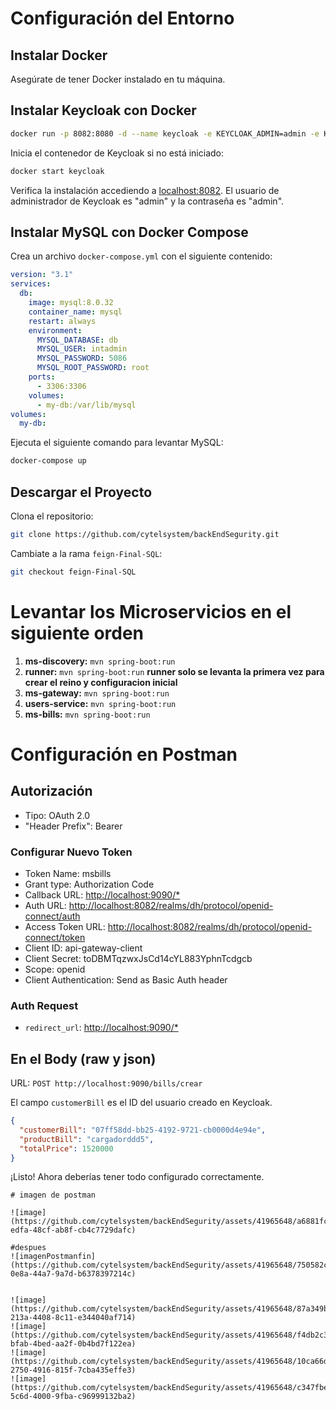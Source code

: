 

# Configuración del Entorno

## Instalar Docker

Asegúrate de tener Docker instalado en tu máquina.

## Instalar Keycloak con Docker

```bash
docker run -p 8082:8080 -d --name keycloak -e KEYCLOAK_ADMIN=admin -e KEYCLOAK_ADMIN_PASSWORD=admin quay.io/keycloak/keycloak:21.0.1 start-dev
```

Inicia el contenedor de Keycloak si no está iniciado:

```bash
docker start keycloak
```

Verifica la instalación accediendo a [localhost:8082](http://localhost:8082). El usuario de administrador de Keycloak es "admin" y la contraseña es "admin".

## Instalar MySQL con Docker Compose

Crea un archivo `docker-compose.yml` con el siguiente contenido:

```yaml
version: "3.1"
services:
  db:
    image: mysql:8.0.32
    container_name: mysql
    restart: always
    environment:
      MYSQL_DATABASE: db
      MYSQL_USER: intadmin
      MYSQL_PASSWORD: 5086
      MYSQL_ROOT_PASSWORD: root
    ports:
      - 3306:3306
    volumes:
      - my-db:/var/lib/mysql
volumes:
  my-db:
```

Ejecuta el siguiente comando para levantar MySQL:

```bash
docker-compose up
```

## Descargar el Proyecto

Clona el repositorio:

```bash
git clone https://github.com/cytelsystem/backEndSegurity.git
```

Cambiate a la rama `feign-Final-SQL`:

```bash
git checkout feign-Final-SQL
```

# Levantar los Microservicios en el siguiente orden

1. **ms-discovery:** `mvn spring-boot:run`
2. **runner:** `mvn spring-boot:run` **runner solo se levanta la primera vez para crear el reino y configuracion inicial**
3. **ms-gateway:** `mvn spring-boot:run`
4. **users-service:** `mvn spring-boot:run`
5. **ms-bills:** `mvn spring-boot:run`

# Configuración en Postman

## Autorización

- Tipo: OAuth 2.0
- "Header Prefix": Bearer

### Configurar Nuevo Token

- Token Name: msbills
- Grant type: Authorization Code
- Callback URL: [http://localhost:9090/*](http://localhost:9090/*)
- Auth URL: [http://localhost:8082/realms/dh/protocol/openid-connect/auth](http://localhost:8082/realms/dh/protocol/openid-connect/auth)
- Access Token URL: [http://localhost:8082/realms/dh/protocol/openid-connect/token](http://localhost:8082/realms/dh/protocol/openid-connect/token)
- Client ID: api-gateway-client
- Client Secret: toDBMTqzwxJsCd14cYL883YphnTcdgcb
- Scope: openid
- Client Authentication: Send as Basic Auth header

### Auth Request

- `redirect_url`: [http://localhost:9090/*](http://localhost:9090/*)

## En el Body (raw y json)

URL: `POST http://localhost:9090/bills/crear`

El campo `customerBill` es el ID del usuario creado en Keycloak.

```json
{
  "customerBill": "07ff58dd-bb25-4192-9721-cb0000d4e94e",
  "productBill": "cargadorddd5",
  "totalPrice": 1520000
}
```

¡Listo! Ahora deberías tener todo configurado correctamente.
```
# imagen de postman

![image](https://github.com/cytelsystem/backEndSegurity/assets/41965648/a6881fc6-edfa-48cf-ab8f-cb4c7729dafc)

#despues
![imagenPostmanfin](https://github.com/cytelsystem/backEndSegurity/assets/41965648/750582ca-0e8a-44a7-9a7d-b6378397214c)


![image](https://github.com/cytelsystem/backEndSegurity/assets/41965648/87a349b5-213a-4408-8c11-e344040af714)
![image](https://github.com/cytelsystem/backEndSegurity/assets/41965648/f4db2c31-bfab-4bed-aa2f-0b4bd7f122ea)
![image](https://github.com/cytelsystem/backEndSegurity/assets/41965648/10ca66d4-2750-4916-815f-7cba435effe3)
![image](https://github.com/cytelsystem/backEndSegurity/assets/41965648/c347fbef-5c6d-4000-9fba-c96999132ba2)





